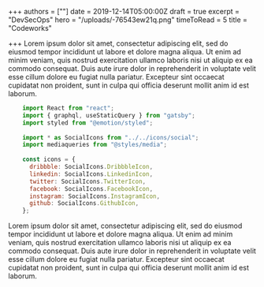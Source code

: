 +++
authors = [""]
date = 2019-12-14T05:00:00Z
draft = true
excerpt = "DevSecOps"
hero = "/uploads/-76543ew21q.png"
timeToRead = 5
title = "Codeworks"

+++
Lorem ipsum dolor sit amet, consectetur adipiscing elit, sed do eiusmod tempor incididunt ut labore et dolore magna aliqua. Ut enim ad minim veniam, quis nostrud exercitation ullamco laboris nisi ut aliquip ex ea commodo consequat. Duis aute irure dolor in reprehenderit in voluptate velit esse cillum dolore eu fugiat nulla pariatur. Excepteur sint occaecat cupidatat non proident, sunt in culpa qui officia deserunt mollit anim id est laborum.


```js
    import React from "react";
    import { graphql, useStaticQuery } from "gatsby";
    import styled from "@emotion/styled";
    
    import * as SocialIcons from "../../icons/social";
    import mediaqueries from "@styles/media";
    
    const icons = {
      dribbble: SocialIcons.DribbbleIcon,
      linkedin: SocialIcons.LinkedinIcon,
      twitter: SocialIcons.TwitterIcon,
      facebook: SocialIcons.FacebookIcon,
      instagram: SocialIcons.InstagramIcon,
      github: SocialIcons.GithubIcon,
    };
```

Lorem ipsum dolor sit amet, consectetur adipiscing elit, sed do eiusmod tempor incididunt ut labore et dolore magna aliqua. Ut enim ad minim veniam, quis nostrud exercitation ullamco laboris nisi ut aliquip ex ea commodo consequat. Duis aute irure dolor in reprehenderit in voluptate velit esse cillum dolore eu fugiat nulla pariatur. Excepteur sint occaecat cupidatat non proident, sunt in culpa qui officia deserunt mollit anim id est laborum.
